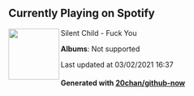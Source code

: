 ## Currently Playing on Spotify

[<img align="left" width="100" src="https://i.scdn.co/image/ab67616d0000b273075024ae30235ad214142c37">](https://open.spotify.com/album/3cO6RzHotTE55LiV7dtA1L)

Silent Child - Fuck You

**Albums**: Not supported

Last updated at 03/02/2021 16:37

#### Generated with [20chan/github-now](https://github.com/20chan/github-now)


<!--
**20chan/20chan** is a ✨ _special_ ✨ repository because its `README.md` (this file) appears on your GitHub profile.

Here are some ideas to get you started:

- 🔭 I’m currently working on ...
- 🌱 I’m currently learning ...
- 👯 I’m looking to collaborate on ...
- 🤔 I’m looking for help with ...
- 💬 Ask me about ...
- 📫 How to reach me: ...
- 😄 Pronouns: ...
- ⚡ Fun fact: ...
-->
